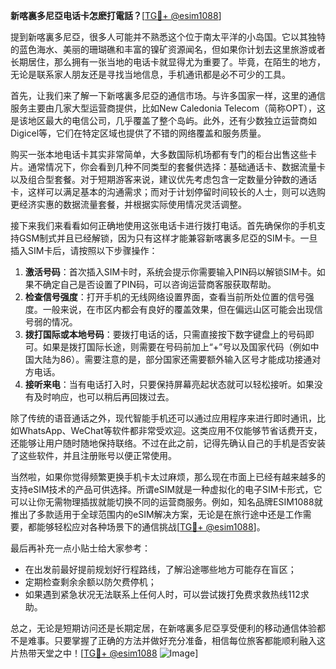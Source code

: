 **新喀裏多尼亞电话卡怎麽打電話？**[[TG💪+ @esim1088](https://t.me/s/esim1088)]

提到新喀裏多尼亞，很多人可能并不熟悉这个位于南太平洋的小岛国。它以其独特的蓝色海水、美丽的珊瑚礁和丰富的镍矿资源闻名，但如果你计划去这里旅游或者长期居住，那么拥有一张当地的电话卡就显得尤为重要了。毕竟，在陌生的地方，无论是联系家人朋友还是寻找当地信息，手机通讯都是必不可少的工具。

首先，让我们来了解一下新喀裏多尼亞的通信市场。与许多国家一样，这里的通信服务主要由几家大型运营商提供，比如New Caledonia Telecom（简称OPT），这是该地区最大的电信公司，几乎覆盖了整个岛屿。此外，还有少数独立运营商如Digicel等，它们在特定区域也提供了不错的网络覆盖和服务质量。

购买一张本地电话卡其实非常简单，大多数国际机场都有专门的柜台出售这些卡片。通常情况下，你会看到几种不同类型的套餐供选择：基础通话卡、数据流量卡以及组合型套餐。对于短期游客来说，建议优先考虑包含一定数量分钟数的通话卡，这样可以满足基本的沟通需求；而对于计划停留时间较长的人士，则可以选购更经济实惠的数据流量套餐，并根据实际使用情况灵活调整。

接下来我们来看看如何正确地使用这张电话卡进行拨打电话。首先确保你的手机支持GSM制式并且已经解锁，因为只有这样才能兼容新喀裏多尼亞的SIM卡。一旦插入SIM卡后，请按照以下步骤操作：

1. **激活号码**：首次插入SIM卡时，系统会提示你需要输入PIN码以解锁SIM卡。如果不确定自己是否设置了PIN码，可以咨询运营商客服获取帮助。
2. **检查信号强度**：打开手机的无线网络设置界面，查看当前所处位置的信号强度。一般来说，在市区内都会有良好的覆盖效果，但在偏远山区可能会出现信号弱的情况。
3. **拨打国际或本地号码**：要拨打电话的话，只需直接按下数字键盘上的号码即可。如果是拨打国际长途，则需要在号码前加上“+”号以及国家代码（例如中国大陆为86）。需要注意的是，部分国家还需要额外输入区号才能成功接通对方电话。
4. **接听来电**：当有电话打入时，只要保持屏幕亮起状态就可以轻松接听。如果没有及时响应，也可以稍后再回拨过去。

除了传统的语音通话之外，现代智能手机还可以通过应用程序来进行即时通讯，比如WhatsApp、WeChat等软件都非常受欢迎。这类应用不仅能够节省话费开支，还能够让用户随时随地保持联络。不过在此之前，记得先确认自己的手机是否安装了这些软件，并且注册账号以便正常使用。

当然啦，如果你觉得频繁更换手机卡太过麻烦，那么现在市面上已经有越来越多的支持eSIM技术的产品可供选择。所谓eSIM就是一种虚拟化的电子SIM卡形式，它可以让你无需物理插拔就能切换不同的运营商服务。例如，知名品牌ESIM1088就推出了多款适用于全球范围内的eSIM解决方案，无论是在旅行途中还是工作需要，都能够轻松应对各种场景下的通信挑战[[TG💪+ @esim1088](https://t.me/s/esim1088)]。

最后再补充一点小贴士给大家参考：
- 在出发前最好提前规划好行程路线，了解沿途哪些地方可能存在盲区；
- 定期检查剩余余额以防欠费停机；
- 如果遇到紧急状况无法联系上任何人时，可以尝试拨打免费求救热线112求助。

总之，无论是短期访问还是长期定居，在新喀裏多尼亞享受便利的移动通信体验都不是难事。只要掌握了正确的方法并做好充分准备，相信每位旅客都能顺利融入这片热带天堂之中！[[TG💪+ @esim1088](https://t.me/s/esim1088) ![Image](https://i.postimg.cc/4NQfJmqS/Snipaste-2025-05-13-00-14-12.png)]